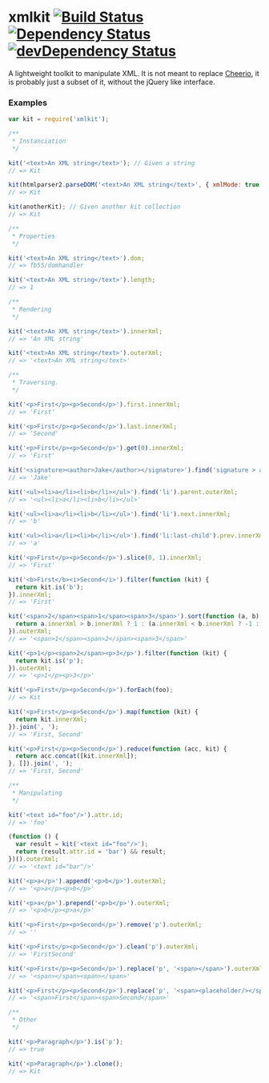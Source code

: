 xmlkit [![Build Status](https://travis-ci.org/lemonde/xmlkit.svg?branch=master)](https://travis-ci.org/salper/xmlkit) [![Dependency Status](https://david-dm.org/lemonde/xmlkit.svg)](https://david-dm.org/lemonde/xmlkit) [![devDependency Status](https://david-dm.org/lemonde/xmlkit/dev-status.svg)](https://david-dm.org/lemonde/xmlkit#info=devDependencies)
======

A lightweight toolkit to manipulate XML. It is not meant to replace [Cheerio](https://github.com/cheeriojs/cheerio), it is probably just a subset of it, without the jQuery like interface.

### Examples
```javascript
var kit = require('xmlkit');

/**
 * Instanciation
 */

kit('<text>An XML string</text>'); // Given a string
// => Kit

kit(htmlparser2.parseDOM('<text>An XML string</text>', { xmlMode: true })); // Given fb55/domhandler
// => Kit

kit(anotherKit); // Given another kit collection
// => Kit

/**
 * Properties
 */

kit('<text>An XML string</text>').dom;
// => fb55/domhandler

kit('<text>An XML string</text>').length;
// => 1

/**
 * Rendering
 */

kit('<text>An XML string</text>').innerXml;
// => 'An XML string'

kit('<text>An XML string</text>').outerXml;
// => '<text>An XML string</text>'

/**
 * Traversing.
 */

kit('<p>First</p><p>Second</p>').first.innerXml;
// => 'First'

kit('<p>First</p><p>Second</p>').last.innerXml;
// => 'Second'

kit('<p>First</p><p>Second</p>').get(0).innerXml;
// => 'First'

kit('<signature><author>Jake</author></signature>').find('signature > author').innerXml;
// => 'Jake'

kit('<ul><li>a</li><li>b</li></ul>').find('li').parent.outerXml;
// => '<ul><li>a</li><li>b</li></ul>'

kit('<ul><li>a</li><li>b</li></ul>').find('li').next.innerXml;
// => 'b'

kit('<ul><li>a</li><li>b</li></ul>').find('li:last-child').prev.innerXml;
// => 'a'

kit('<p>First</p><p>Second</p>').slice(0, 1).innerXml;
// => 'First'

kit('<b>First</b><i>Second</i>').filter(function (kit) {
  return kit.is('b');
}).innerXml;
// => 'First'

kit('<span>2</span><span>1</span><span>3</span>').sort(function (a, b) {
  return a.innerXml > b.innerXml ? 1 : (a.innerXml < b.innerXml ? -1 : 0);
}).outerXml;
// => '<span>1</span><span>2</span><span>3</span>'

kit('<p>1</p><span>2</span><p>3</p>').filter(function (kit) {
  return kit.is('p');
}).outerXml;
// => '<p>1</p><p>3</p>'

kit('<p>First</p><p>Second</p>').forEach(foo);
// => Kit

kit('<p>First</p><p>Second</p>').map(function (kit) {
  return kit.innerXml;
}).join(', ');
// => 'First, Second'

kit('<p>First</p><p>Second</p>').reduce(function (acc, kit) {
  return acc.concat([kit.innerXml]);
}, []).join(', ');
// => 'First, Second'

/**
 * Manipulating
 */

kit('<text id="foo"/>').attr.id;
// => 'foo'

(function () {
  var result = kit('<text id="foo"/>');
  return (result.attr.id = 'bar') && result;
})().outerXml;
// => '<text id="bar"/>'

kit('<p>a</p>').append('<p>b</p>').outerXml;
// => '<p>a</p><p>b</p>'

kit('<p>a</p>').prepend('<p>b</p>').outerXml;
// => '<p>b</p><p>a</p>'

kit('<p>First</p><p>Second</p>').remove('p').outerXml;
// => ''

kit('<p>First</p><p>Second</p>').clean('p').outerXml;
// => 'FirstSecond'

kit('<p>First</p><p>Second</p>').replace('p', '<span></span>').outerXml;
// => '<span></span><span></span>'

kit('<p>First</p><p>Second</p>').replace('p', '<span><placeholder/></span>').outerXml;
// => '<span>First</span><span>Second</span>'

/**
 * Other
 */

kit('<p>Paragraph</p>').is('p');
// => true

kit('<p>Paragraph</p>').clone();
// => Kit
```
